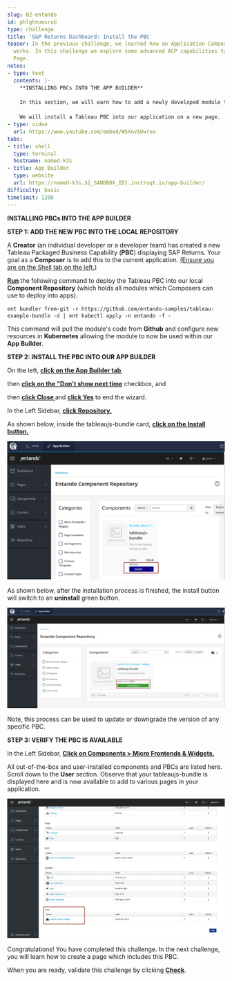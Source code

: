 ```yaml
---
slug: 02-entando
id: phlghnumsrab
type: challenge
title: 'S&P Returns Dashboard: Install the PBC'
teaser: In the previous challenge, we learned how an Application Composition Platform
  works. In this challenge we explore some advanced ACP capabilities to create a dashboard
  Page.
notes:
- type: text
  contents: |-
    **INSTALLING PBCs INTO THE APP BUILDER**

    In this section, we will earn how to add a newly developed module to a web application.  Modules can be referred to as, **Packaged Business Capabilities** or PBCs.

    We will install a Tableau PBC into our application on a new page.
- type: video
  url: https://www.youtube.com/embed/W5Xnv5Uwrxw
tabs:
- title: shell
  type: terminal
  hostname: named-k3s
- title: App Builder
  type: website
  url: https://named-k3s.${_SANDBOX_ID}.instruqt.io/app-builder/
difficulty: basic
timelimit: 1200
---
```


**INSTALLING PBCs INTO THE APP BUILDER**

**STEP 1: ADD THE NEW  PBC INTO THE LOCAL REPOSITORY**

A **Creator** (an individual developer or a developer team) has created a new Tableau Packaged Business Capability (**PBC**) displaying SAP Returns. Your goal as a **Composer** is to add this to the current application. <u>(Ensure you are on the Shell tab on the left.)</u>

**<u>Run</u>** the following command to deploy the Tableau PBC into our local **Component Repository** (which holds all modules which Composers can use to deploy into apps).


```
ent bundler from-git -r https://github.com/entando-samples/tableau-example-bundle -d | ent kubectl apply -n entando -f -
```

This command will pull the module's code from **Github** and configure new resources in **Kubernetes** allowing the module to now be used within our **App Builder**.

**STEP 2:  INSTALL THE PBC INTO OUR APP BUILDER**

On the left, **<u>click on the App Builder tab</u>**,

then **<u>click on the "Don't show next time</u>** checkbox, and

then **<u>click Close </u>** and **<u>click Yes</u>** to end the wizard.

In the Left Sidebar, **<u>click Repository.</u>**

As shown below, inside the tableaujs-bundle card, **<u>click on the Install button.</u>**

![Image Description](../assets/tableau_bundle.png)

As shown below, after the installation process is finished, the install button will switch to an **uninstall** green button.

![Image Description](../assets/installedSuccessfully.png)

Note, this process can be used to update or downgrade the version of any specific PBC.

**STEP 3: VERIFY THE PBC IS AVAILABLE**

In the Left Sidebar, **<u>Click on Components > Micro Frontends & Widgets.</u>**

All out-of-the-box and user-installed components and PBCs are listed here.   Scroll down to the **User** section.   Observe that your tableaujs-bundle is displayed here and is now available to add to various pages in your application.

![Image Description](../assets/list_widgets.png)

Congratulations! You have completed this challenge.  In the next challenge, you will learn how to create a page which includes this PBC.

When you are ready, validate this challenge by clicking **<u>Check</u>**.
